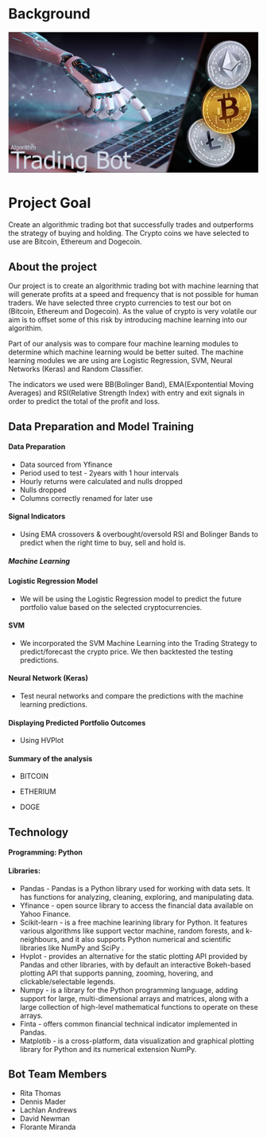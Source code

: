 # Background

![project-2-challenge](Images/proj2-background2.JPG)

# Project Goal
Create an algorithmic trading bot that successfully trades and outperforms the strategy of buying and holding.  The Crypto coins we have selected to use are Bitcoin, Ethereum and Dogecoin.  

## About the project
Our project is to create an algorithmic trading bot with machine learning that will generate profits at a speed and frequency that is not possible for human traders.  We have selected three crypto currencies to test our bot on (Bitcoin, Ethereum and Dogecoin). As the value of crypto is very volatile our aim is to offset some of this risk by introducing machine learning into our algorithim.  

Part of our analysis was to compare four machine learning modules to determine which machine learning would be better suited.  The machine learning modules we are using are Logistic Regression, SVM, Neural Networks (Keras) and Random Classifier.  

The indicators we used were BB(Bolinger Band), EMA(Expontential Moving Averages) and RSI(Relative Strength Index) with entry and exit signals in order to predict the total of the profit and loss.

 
## Data Preparation and Model Training
#### Data Preparation
 * Data sourced from Yfinance 
 * Period used to test - 2years with 1 hour intervals
 * Hourly returns were calculated and nulls dropped
 * Nulls dropped
 * Columns correctly renamed for later use
#### Signal Indicators
 * Using EMA crossovers & overbought/oversold RSI and Bolinger Bands to predict when the right time to buy, sell and hold is.
##### Machine Learning
####  Logistic Regression Model
 * We will be using the Logistic Regression model to predict the future portfolio value based on the selected cryptocurrencies.
####  SVM  
  * We incorporated the SVM Machine Learning into the Trading Strategy to predict/forecast the crypto price. We then backtested the testing predictions.
#### Neural Network (Keras)
 * Test neural networks and compare the predictions with the machine learning predictions.
#### Displaying Predicted Portfolio Outcomes
 * Using HVPlot
 
#### Summary of the analysis
 * BITCOIN


 * ETHERIUM



 * DOGE 
 
## Technology
#### Programming: Python 
#### Libraries:
   * Pandas - Pandas is a Python library used for working with data sets. It has functions for analyzing, 
      cleaning, exploring, and manipulating data.
   * Yfinance - open source library to access the financial data available on Yahoo Finance. 
   * Scikit-learn - is a free machine learining library for Python.  It features various algorithms like support vector machine, 
      random forests, and k-neighbours, and it also supports Python numerical and scientific libraries like NumPy and SciPy .
   * Hvplot - provides an alternative for the static plotting API provided by Pandas and other libraries, with by default 
      an interactive Bokeh-based plotting API that supports panning, zooming, hovering, and clickable/selectable legends.
   * Numpy - is a library for the Python programming language, adding support for large, multi-dimensional arrays and matrices, 
      along with a large collection of high-level mathematical functions to operate on these arrays.
   * Finta - offers common financial technical indicator implemented in Pandas.
   * Matplotib - is a cross-platform, data visualization and graphical plotting library for Python and its numerical extension NumPy.
   
## Bot Team Members
   *  Rita Thomas
   *  Dennis Mader
   *  Lachlan Andrews
   *  David Newman
   *  Florante Miranda 
